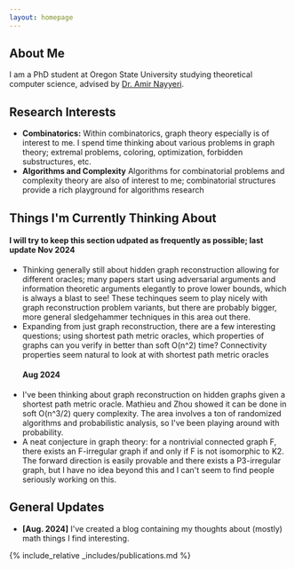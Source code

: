 ```yaml
---
layout: homepage
---
```


## About Me

I am a PhD student at Oregon State University studying theoretical computer science, advised by [Dr. Amir Nayyeri](https://web.engr.oregonstate.edu/~nayyeria/). 

## Research Interests

- **Combinatorics:** Within combinatorics, graph theory especially is of  interest to me. I spend time thinking about various problems in graph theory; extremal problems, coloring, optimization, forbidden substructures, etc.
- **Algorithms and Complexity** Algorithms for combinatorial problems and complexity theory are also of interest to me; combinatorial structures provide a rich playground for algorithms research


## Things I'm Currently Thinking About
#### I will try to keep this section udpated as frequently as possible; last update Nov 2024
- Thinking generally still about hidden graph reconstruction allowing for different oracles; many papers start using adversarial arguments and information theoretic arguments elegantly to prove lower bounds, which is always a blast to see! These techinques seem to play nicely with graph reconstruction problem variants, but there are probably bigger, more general sledgehammer techniques in this area out there.
- Expanding from just graph reconstruction, there are a few interesting questions; using shortest path metric oracles, which properties of graphs can you verify in better than soft O(n^2) time? Connectivity properties seem natural to look at with shortest path metric oracles
  #### Aug 2024
- I've been thinking about graph reconstruction on hidden graphs given a shortest path metric oracle. Mathieu and Zhou showed it can be done in soft O(n^3/2) query complexity. The area involves a ton of randomized algorithms and probabilistic analysis, so I've been playing around with probability.
- A neat conjecture in graph theory: for a nontrivial connected graph F, there exists an F-irregular graph if and only if F is not isomorphic to K2. The forward direction is easily provable and there exists a P3-irregular graph, but I have no idea beyond this and I can't seem to find people seriously working on this.

## General Updates

- **[Aug. 2024]** I've created a blog containing my thoughts about (mostly) math things I find interesting.




{% include_relative _includes/publications.md %} 

